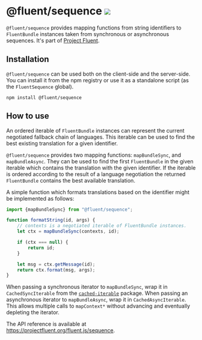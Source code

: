 # @fluent/sequence ![](https://github.com/projectfluent/fluent.js/workflows/test/badge.svg)

`@fluent/sequence` provides mapping functions from string identifiers to
`FluentBundle` instances taken from synchronous or asynchronous sequences.
It's part of [Project Fluent][].

[Project Fluent]: https://projectfluent.org


## Installation

`@fluent/sequence` can be used both on the client-side and the server-side.
You can install it from the npm registry or use it as a standalone script (as
the `FluentSequence` global).

    npm install @fluent/sequence


## How to use

An ordered iterable of `FluentBundle` instances can represent the current
negotiated fallback chain of languages. This iterable can be used to find the
best existing translation for a given identifier.

`@fluent/sequence` provides two mapping functions: `mapBundleSync`, and
`mapBundleAsync`. They can be used to find the first `FluentBundle` in the
given iterable which contains the translation with the given identifier. If
the iterable is ordered according to the result of a language negotiation the
returned `FluentBundle` contains the best available translation.

A simple function which formats translations based on the identifier might
be implemented as follows:

```js
import {mapBundleSync} from "@fluent/sequence";

function formatString(id, args) {
    // contexts is a negotiated iterable of FluentBundle instances.
    let ctx = mapBundleSync(contexts, id);

    if (ctx === null) {
        return id;
    }

    let msg = ctx.getMessage(id);
    return ctx.format(msg, args);
}
```

When passing a synchronous iterator to `mapBundleSync`, wrap it in
`CachedSyncIterable` from the [`cached-iterable`][] package. When passing an
asynchronous iterator to `mapBundleAsync`, wrap it in `CachedAsyncIterable`.
This allows multiple calls to `mapContext*` without advancing and eventually
depleting the iterator.

The API reference is available at
https://projectfluent.org/fluent.js/sequence.

[`cached-iterable`]: https://www.npmjs.com/package/cached-iterable
